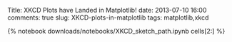 Title: XKCD Plots have Landed in Matplotlib!
date: 2013-07-10 16:00
comments: true
slug: XKCD-plots-in-matplotlib
tags: matplotlib,xkcd

{% notebook downloads/notebooks/XKCD_sketch_path.ipynb cells[2:] %}